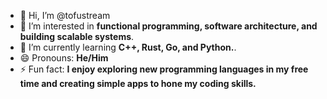 - 👋 Hi, I’m @tofustream
- 👀 I’m interested in **functional programming, software architecture, and building scalable systems**.
- 🌱 I’m currently learning **C++, Rust, Go, and Python.**.
- 😄 Pronouns: **He/Him**
- ⚡ Fun fact: **I enjoy exploring new programming languages in my free time and creating simple apps to hone my coding skills.**

<!---
tofustream/tofustream is a ✨ special ✨ repository because its `README.md` (this file) appears on your GitHub profile.
You can click the Preview link to take a look at your changes.
- 📫 How to reach me: **[your_email@example.com](mailto:your_email@example.com)** or via **[LinkedIn](https://www.linkedin.com/in/your-profile-link/)**.
--->
